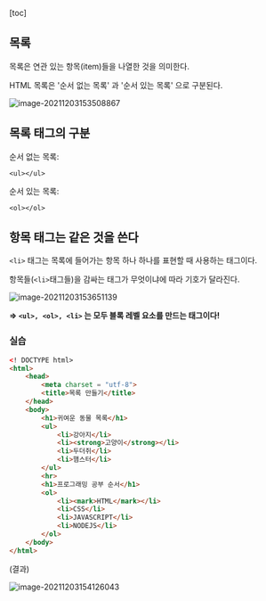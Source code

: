 [toc]



## 목록

목록은 연관 있는 항목(item)들을 나열한 것을 의미한다.

HTML 목록은 '순서 없는 목록' 과 '순서 있는 목록' 으로 구분된다.

![image-20211203153508867](C:/Users/kazio/AppData/Roaming/Typora/typora-user-images/image-20211203153508867.png)



## 목록 태그의 구분

순서 없는 목록:

`<ul></ul>`

순서 있는 목록:

`<ol></ol>`



## 항목 태그는 같은 것을 쓴다

`<li>` 태그는 목록에 들어가는 항목 하나 하나를 표현할 때 사용하는 태그이다.

항목들(`<li>`태그들)을 감싸는 태그가 무엇이냐에 따라 기호가 달라진다.

![image-20211203153651139](C:/Users/kazio/AppData/Roaming/Typora/typora-user-images/image-20211203153651139.png)



**=> `<ul>, <ol>, <li>` 는 모두 블록 레벨 요소를 만드는 태그이다!**



### 실습

```html
<! DOCTYPE html>
<html>
    <head>
        <meta charset = "utf-8">
        <title>목록 만들기</title>
    </head>
    <body>
        <h1>귀여운 동물 목록</h1>
        <ul>
            <li>강아지</li>
            <li><strong>고양이</strong></li>
            <li>두더쥐</li>
            <li>햄스터</li>
        </ul>
        <hr>
        <h1>프로그래밍 공부 순서</h1>
        <ol>
            <li><mark>HTML</mark></li>
            <li>CSS</li>
            <li>JAVASCRIPT</li>
            <li>NODEJS</li>
        </ol>
    </body>
</html>
```



(결과)

![image-20211203154126043](C:/Users/kazio/AppData/Roaming/Typora/typora-user-images/image-20211203154126043.png)



